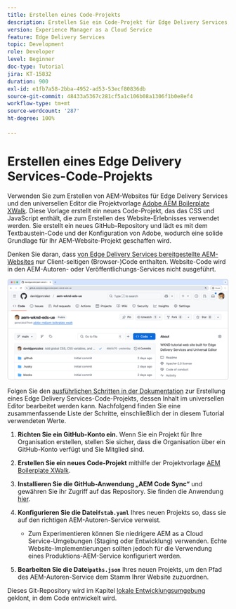```yaml
---
title: Erstellen eines Code-Projekts
description: Erstellen Sie ein Code-Projekt für Edge Delivery Services, das mit dem universellen Editor bearbeitet werden kann.
version: Experience Manager as a Cloud Service
feature: Edge Delivery Services
topic: Development
role: Developer
level: Beginner
doc-type: Tutorial
jira: KT-15832
duration: 900
exl-id: e1fb7a58-2bba-4952-ad53-53ecf80836db
source-git-commit: 48433a5367c281cf5a1c106b08a1306f1b0e8ef4
workflow-type: tm+mt
source-wordcount: '287'
ht-degree: 100%

---
```


# Erstellen eines Edge Delivery Services-Code-Projekts

Verwenden Sie zum Erstellen von AEM-Websites für Edge Delivery Services und den universellen Editor die Projektvorlage [Adobe AEM Boilerplate XWalk](https://github.com/adobe-rnd/aem-boilerplate-xwalk). Diese Vorlage erstellt ein neues Code-Projekt, das das CSS und JavaScript enthält, die zum Erstellen des Website-Erlebnisses verwendet werden. Sie erstellt ein neues GitHub-Repository und lädt es mit dem Textbaustein-Code und der Konfiguration von Adobe, wodurch eine solide Grundlage für Ihr AEM-Website-Projekt geschaffen wird.

Denken Sie daran, dass [von Edge Delivery Services bereitgestellte AEM-Websites](https://experienceleague.adobe.com/de/docs/experience-manager-learn/sites/edge-delivery-services/overview) nur Client-seitigen (Browser-)Code enthalten. Website-Code wird in den AEM-Autoren- oder Veröffentlichungs-Services nicht ausgeführt.

![Neues Edge Delivery Services-Projekt](./assets/1-new-project/new-project.png)

Folgen Sie den [ausführlichen Schritten in der Dokumentation](https://experienceleague.adobe.com/de/docs/experience-manager-cloud-service/content/edge-delivery/wysiwyg-authoring/edge-dev-getting-started#create-github-project) zur Erstellung eines Edge Delivery Services-Code-Projekts, dessen Inhalt im universellen Editor bearbeitet werden kann.  Nachfolgend finden Sie eine zusammenfassende Liste der Schritte, einschließlich der in diesem Tutorial verwendeten Werte.

1. **Richten Sie ein GitHub-Konto ein.** Wenn Sie ein Projekt für Ihre Organisation erstellen, stellen Sie sicher, dass die Organisation über ein GitHub-Konto verfügt und Sie Mitglied sind.
2. **Erstellen Sie ein neues Code-Projekt** mithilfe der Projektvorlage [AEM Boilerplate XWalk](https://github.com/adobe-rnd/aem-boilerplate-xwalk).
3. **Installieren Sie die GitHub-Anwendung „AEM Code Sync“** und gewähren Sie ihr Zugriff auf das Repository. Sie finden die Anwendung [hier](https://github.com/apps/aem-code-sync).
4. **Konfigurieren Sie die Datei`fstab.yaml`** Ihres neuen Projekts so, dass sie auf den richtigen AEM-Autoren-Service verweist.

   * Zum Experimentieren können Sie niedrigere AEM as a Cloud Service-Umgebungen (Staging oder Entwicklung) verwenden. Echte Website-Implementierungen sollten jedoch für die Verwendung eines Produktions-AEM-Service konfiguriert werden.

5. **Bearbeiten Sie die Datei`paths.json`** Ihres neuen Projekts, um den Pfad des AEM-Autoren-Service dem Stamm Ihrer Website zuzuordnen.

Dieses Git-Repository wird im Kapitel [lokale Entwicklungsumgebung](https://experienceleague.adobe.com/de/docs/experience-manager-learn/sites/edge-delivery-services/developing/universal-editor/3-local-development-environment) geklont, in dem Code entwickelt wird.

